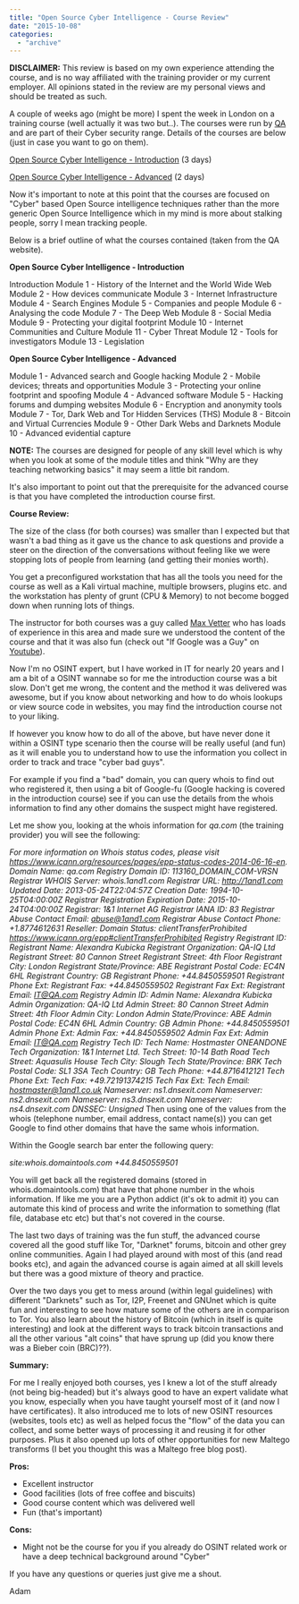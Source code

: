 ```yaml
---
title: "Open Source Cyber Intelligence - Course Review"
date: "2015-10-08"
categories: 
  - "archive"
---
```


**DISCLAIMER:** This review is based on my own experience attending the course, and is no way affiliated with the training provider or my current employer. All opinions stated in the review are my personal views and should be treated as such.

A couple of weeks ago (might be more) I spent the week in London on a training course (well actually it was two but..). The courses were run by [QA](http://www.qa.com) and are part of their Cyber security range. Details of the courses are below (just in case you want to go on them).

[Open Source Cyber Intelligence - Introduction](http://www.qa.com/hot-topics/cyber-security/cyber-intelligence/open-source-cyber-intelligence---introduction) (3 days)

[Open Source Cyber Intelligence - Advanced](http://www.qa.com/hot-topics/cyber-security/cyber-intelligence/open-source-cyber-intelligence---advanced) (2 days)

Now it's important to note at this point that the courses are focused on "Cyber" based Open Source intelligence techniques rather than the more generic Open Source Intelligence which in my mind is more about stalking people, sorry I mean tracking people.

Below is a brief outline of what the courses contained (taken from the QA website).

**Open Source Cyber Intelligence - Introduction**

Introduction Module 1 - History of the Internet and the World Wide Web Module 2 - How devices communicate Module 3 - Internet Infrastructure Module 4 - Search Engines Module 5 - Companies and people Module 6 - Analysing the code Module 7 - The Deep Web Module 8 - Social Media Module 9 - Protecting your digital footprint Module 10 - Internet Communities and Culture Module 11 - Cyber Threat Module 12 - Tools for investigators Module 13 - Legislation

**Open Source Cyber Intelligence - Advanced**

Module 1 - Advanced search and Google hacking Module 2 - Mobile devices; threats and opportunities Module 3 - Protecting your online footprint and spoofing Module 4 - Advanced software Module 5 - Hacking forums and dumping websites Module 6 - Encryption and anonymity tools Module 7 - Tor, Dark Web and Tor Hidden Services (THS) Module 8 - Bitcoin and Virtual Currencies Module 9 - Other Dark Webs and Darknets Module 10 - Advanced evidential capture

**NOTE:** The courses are designed for people of any skill level which is why when you look at some of the module titles and think "Why are they teaching networking basics" it may seem a little bit random.

It's also important to point out that the prerequisite for the advanced course is that you have completed the introduction course first.

**Course Review:**

The size of the class (for both courses) was smaller than I expected but that wasn't a bad thing as it gave us the chance to ask questions and provide a steer on the direction of the conversations without feeling like we were stopping lots of people from learning (and getting their monies worth).

You get a preconfigured workstation that has all the tools you need for the course as well as a Kali virtual machine, multiple browsers, plugins etc. and the workstation has plenty of grunt (CPU & Memory) to not become bogged down when running lots of things.

The instructor for both courses was a guy called [Max Vetter](https://uk.linkedin.com/pub/max-vetter/21/3b7/673) who has loads of experience in this area and made sure we understood the content of the course and that it was also fun (check out "If Google was a Guy" on [Youtube](https://www.youtube.com/results?search_query=if+google+was+a+guy)).

Now I'm no OSINT expert, but I have worked in IT for nearly 20 years and I am a bit of a OSINT wannabe so for me the introduction course was a bit slow. Don't get me wrong, the content and the method it was delivered was awesome, but if you know about networking and how to do whois lookups or view source code in websites, you may find the introduction course not to your liking.

If however you know how to do all of the above, but have never done it within a OSINT type scenario then the course will be really useful (and fun) as it will enable you to understand how to use the information you collect in order to track and trace "cyber bad guys".

For example if you find a "bad" domain, you can query whois to find out who registered it, then using a bit of Google-fu (Google hacking is covered in the introduction course) see if you can use the details from the whois information to find any other domains the suspect might have registered.

Let me show you, looking at the whois information for _qa.com_ (the training provider) you will see the following:

_For more information on Whois status codes, please visit https://www.icann.org/resources/pages/epp-status-codes-2014-06-16-en. Domain Name: qa.com Registry Domain ID: 113160\_DOMAIN\_COM-VRSN Registrar WHOIS Server: whois.1and1.com Registrar URL: http://1and1.com Updated Date: 2013-05-24T22:04:57Z Creation Date: 1994-10-25T04:00:00Z Registrar Registration Expiration Date: 2015-10-24T04:00:00Z Registrar: 1&1 Internet AG Registrar IANA ID: 83 Registrar Abuse Contact Email: abuse@1and1.com Registrar Abuse Contact Phone: +1.8774612631 Reseller: Domain Status: clientTransferProhibited https://www.icann.org/epp#clientTransferProhibited Registry Registrant ID: Registrant Name: Alexandra Kubicka Registrant Organization: QA-IQ Ltd Registrant Street: 80 Cannon Street Registrant Street: 4th Floor Registrant City: London Registrant State/Province: ABE Registrant Postal Code: EC4N 6HL Registrant Country: GB Registrant Phone: +44.8450559501 Registrant Phone Ext: Registrant Fax: +44.8450559502 Registrant Fax Ext: Registrant Email: IT@QA.com Registry Admin ID: Admin Name: Alexandra Kubicka Admin Organization: QA-IQ Ltd Admin Street: 80 Cannon Street Admin Street: 4th Floor Admin City: London Admin State/Province: ABE Admin Postal Code: EC4N 6HL Admin Country: GB Admin Phone: +44.8450559501 Admin Phone Ext: Admin Fax: +44.8450559502 Admin Fax Ext: Admin Email: IT@QA.com Registry Tech ID: Tech Name: Hostmaster ONEANDONE Tech Organization: 1&1 Internet Ltd. Tech Street: 10-14 Bath Road Tech Street: Aquasulis House Tech City: Slough Tech State/Province: BRK Tech Postal Code: SL1 3SA Tech Country: GB Tech Phone: +44.8716412121 Tech Phone Ext: Tech Fax: +49.72191374215 Tech Fax Ext: Tech Email: hostmaster@1and1.co.uk Nameserver: ns1.dnsexit.com Nameserver: ns2.dnsexit.com Nameserver: ns3.dnsexit.com Nameserver: ns4.dnsexit.com DNSSEC: Unsigned_ Then using one of the values from the whois (telephone number, email address, contact name(s)) you can get Google to find other domains that have the same whois information.

Within the Google search bar enter the following query:

_site:whois.domaintools.com +44.8450559501_

You will get back all the registered domains (stored in whois.domaintools.com) that have that phone number in the whois information. If like me you are a Python addict (it's ok to admit it) you can automate this kind of process and write the information to something (flat file, database etc etc) but that's not covered in the course.

The last two days of training was the fun stuff, the advanced course covered all the good stuff like Tor, "Darknet" forums, bitcoin and other grey online communities. Again I had played around with most of this (and read books etc), and again the advanced course is again aimed at all skill levels but there was a good mixture of theory and practice.

Over the two days you get to mess around (within legal guidelines) with different "Darknets" such as Tor, I2P, Freenet and GNUnet which is quite fun and interesting to see how mature some of the others are in comparison to Tor. You also learn about the history of Bitcoin (which in itself is quite interesting) and look at the different ways to track bitcoin transactions and all the other various "alt coins" that have sprung up (did you know there was a Bieber coin (BRC)??).

**Summary:**

For me I really enjoyed both courses, yes I knew a lot of the stuff already (not being big-headed) but it's always good to have an expert validate what you know, especially when you have taught yourself most of it (and now I have certificates). It also introduced me to lots of new OSINT resources (websites, tools etc) as well as helped focus the "flow" of the data you can collect, and some better ways of processing it and reusing it for other purposes. Plus it also opened up lots of other opportunities for new Maltego transforms (I bet you thought this was a Maltego free blog post).

**Pros:**

- Excellent instructor
- Good facilities (lots of free coffee and biscuits)
- Good course content which was delivered well
- Fun (that's important)

**Cons:**

- Might not be the course for you if you already do OSINT related work or have a deep technical background around "Cyber"

If you have any questions or queries just give me a shout.

Adam
